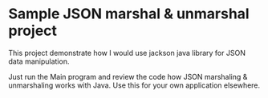 # Sample JSON marshal & unmarshal project

This project demonstrate how I would use jackson java library 
for JSON data manipulation.

Just run the Main program and review the code how 
JSON marshaling & unmarshaling works with Java. Use this 
for your own application elsewhere.
